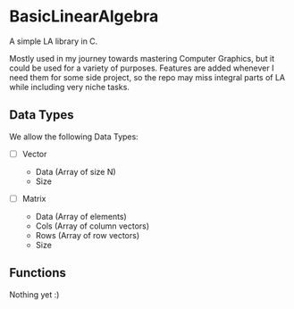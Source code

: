 # BasicLinearAlgebra
A simple LA library in C.

Mostly used in my journey towards mastering Computer Graphics, but it could be used for a variety of purposes.
Features are added whenever I need them for some side project, so the repo may miss integral parts of LA while including very niche tasks.

## Data Types

We allow the following Data Types:
- [ ] Vector
  - Data (Array of size N)
  - Size
  
- [ ] Matrix
  - Data (Array of elements)
  - Cols (Array of column vectors)
  - Rows (Array of row vectors)
  - Size

## Functions
Nothing yet :)